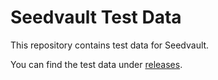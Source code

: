 # Seedvault Test Data

This repository contains test data for Seedvault.

You can find the test data under [releases](https://github.com/seedvault-app/seedvault-test-data/releases).
